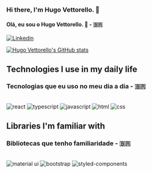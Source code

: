 
### Hi there, I'm Hugo Vettorello. 👋
#### Olá, eu sou o Hugo Vettorello. 👋 - 🇧🇷



[![Linkedin](https://img.shields.io/badge/LinkedIn-0077B5?style=for-the-badge&logo=linkedin&logoColor=white)](https://www.linkedin.com/in/hugo-vettorello-944777240/)


[![Hugo Vettorello's GitHub stats](https://github-readme-stats.vercel.app/api?username=HugoVettorello&show_icons=true&theme=dracula)](https://github.com/anuraghazra/github-readme-stats)


## Technologies I use in my daily life 
### Tecnologias que eu uso no meu dia a dia - 🇧🇷


<div style="display: inline_block"></br/>
    <img align="center" alt="react" src="https://img.shields.io/badge/React-20232A?style=for-the-badge&logo=react&logoColor=61DAFB">
    <img align="center" alt="typescript" src="https://img.shields.io/badge/TypeScript-007ACC?style=for-the-badge&logo=typescript&logoColor=white">
    <img align="center" alt="javascript" src="https://img.shields.io/badge/JavaScript-F7DF1E?style=for-the-badge&logo=javascript&logoColor=black">
    <img align="center" alt="html" src="https://img.shields.io/badge/HTML5-E34F26?style=for-the-badge&logo=html5&logoColor=white">
    <img align="center" alt="css" src="https://img.shields.io/badge/CSS3-1572B6?style=for-the-badge&logo=css3&logoColor=white">
</div>

## Libraries I'm familiar with
### Bibliotecas que tenho familiaridade - 🇧🇷

<div style="display: inline_block"></br/>
    <img align="center" alt="material ui" src="https://img.shields.io/badge/Material--UI-0081CB?style=for-the-badge&logo=material-ui&logoColor=white">
    <img align="center" alt="bootstrap" src="https://img.shields.io/badge/Bootstrap-563D7C?style=for-the-badge&logo=bootstrap&logoColor=white">
    <img align="center" alt="styled-components" src="https://img.shields.io/badge/styled--components-DB7093?style=for-the-badge&logo=styled-components&logoColor=white">
   
</div>

